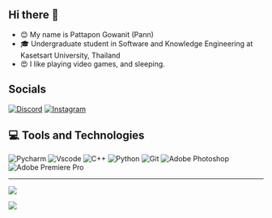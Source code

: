 ## Hi there 👋

- 😊 My name is Pattapon Gowanit (Pann)
- 🎓 Undergraduate student in Software and Knowledge Engineering at Kasetsart University, Thailand
- 😍 I like playing video games, and sleeping.

## Socials

[![Discord](https://img.shields.io/badge/Discord-7289DA?style=for-the-badge&logo=discord&logoColor=white)](discordapp.com/users/241152024127733761) 
[![Instagram](https://img.shields.io/badge/Instagram-E4405F?style=for-the-badge&logo=instagram&logoColor=white)](https://instagram.com/_pannnnnnnnnnnnn)

## 💻 Tools and Technologies
![Pycharm](https://img.shields.io/badge/PyCharm-000000.svg?&style=for-the-badge&logo=PyCharm&logoColor=white) 
![Vscode](https://img.shields.io/badge/Visual_Studio_Code-0078D4?style=for-the-badge&logo=visual%20studio%20code&logoColor=white)
![C++](https://img.shields.io/badge/c++-%2300599C.svg?style=for-the-badge&logo=c%2B%2B&logoColor=white) ![Python](https://img.shields.io/badge/python-3670A0?style=for-the-badge&logo=python&logoColor=ffdd54) ![Git](https://img.shields.io/badge/git-%23F05033.svg?style=for-the-badge&logo=git&logoColor=white) ![Adobe Photoshop](https://img.shields.io/badge/adobe%20photoshop-%2331A8FF.svg?style=for-the-badge&logo=adobe%20photoshop&logoColor=white) ![Adobe Premiere Pro](https://img.shields.io/badge/Adobe%20Premiere%20Pro-9999FF.svg?style=for-the-badge&logo=Adobe%20Premiere%20Pro&logoColor=white)




---
![](https://github-readme-stats.vercel.app/api/top-langs/?username=pannlnwza&theme=dark&hide_border=false&include_all_commits=false&count_private=false&layout=compact)


[![](https://visitcount.itsvg.in/api?id=pannlnwza&icon=0&color=0)](https://visitcount.itsvg.in)

<!-- Proudly created with GPRM ( https://gprm.itsvg.in ) -->

